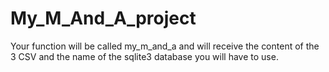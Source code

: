 # My_M_And_A_project
Your function will be called my_m_and_a and will receive the content of the 3 CSV and the name of the sqlite3 database you will have to use.
